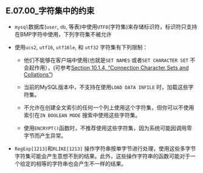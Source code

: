 ## E.07.00_字符集中的约束

* `mysql`数据库(`user`, `db`, 等表)中使用`UTF8`(字符集)来存储标识符，标识符只支持在BMP字符中使用，下列字符集不被允许
 
* 使用`ucs2`, `utf16`, `utf16le`, 和 `utf32` 字符集有下列限制：
 
  * 他们不能够在客户端中使用(也就是`SET NAMES` 或者`SET CHARACTER SET` 不会起作用），(可参考[Section 10.1.4, “Connection Character Sets and   Collations”](./10.01.04_Connection_Character_Sets_and_Collations.md))
 
  * 当前的MySQL版本中，不支持在使用`LOAD DATA INFILE` 时，加载这些字符集。
 
  * 不允许在创建全文索引的任何一个列上使用这个字符集，但你可以不使用索引在`IN BOOLEAN MODE` 搜索中使用这些字符集。
 
  * 使用`ENCRYPT()`函数时，不推荐使用这些字符集，因为系统可能因调用零字节而产生异常。
 
* `RegExp[1213]`和`RLIKE[1213]` 操作字符串按单字节进行处理，使用这些多字节字符集可能会产生意想不到的结果。此外，这些操作字符串的函数可能对于一个给定的相等的字符串也会产生不一样的结果。
